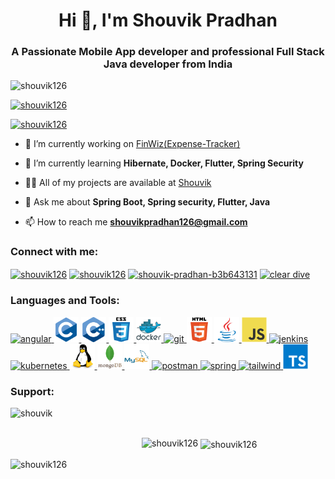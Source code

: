 <h1 align="center">Hi 👋, I'm Shouvik Pradhan</h1>
<h3 align="center">A Passionate Mobile App developer and professional Full Stack Java developer from India</h3>

<p align="left"> <img src="https://komarev.com/ghpvc/?username=shouvik126&label=Profile%20views&color=0e75b6&style=flat" alt="shouvik126" /> </p>

<p align="left"> <a href="https://github.com/ryo-ma/github-profile-trophy"><img src="https://github-profile-trophy.vercel.app/?username=shouvik126" alt="shouvik126" /></a> </p>

<p align="left"> <a href="https://twitter.com/shouvik126" target="blank"><img src="https://img.shields.io/twitter/follow/shouvik126?logo=twitter&style=for-the-badge" alt="shouvik126" /></a> </p>

- 🔭 I’m currently working on [FinWiz(Expense-Tracker)](https://play.google.com/store/apps/details?id=in.skilldives.money_management&pcampaignid=web_share)

- 🌱 I’m currently learning **Hibernate, Docker, Flutter, Spring Security**

- 👨‍💻 All of my projects are available at [Shouvik](https://github.com/shouvik126?tab=repositories)

- 💬 Ask me about **Spring Boot, Spring security, Flutter, Java**

- 📫 How to reach me **shouvikpradhan126@gmail.com**

<h3 align="left">Connect with me:</h3>
<p align="left">
<a href="https://dev.to/shouvik126" target="blank"><img align="center" src="https://raw.githubusercontent.com/rahuldkjain/github-profile-readme-generator/master/src/images/icons/Social/devto.svg" alt="shouvik126" height="30" width="40" /></a>
<a href="https://twitter.com/shouvik126" target="blank"><img align="center" src="https://raw.githubusercontent.com/rahuldkjain/github-profile-readme-generator/master/src/images/icons/Social/twitter.svg" alt="shouvik126" height="30" width="40" /></a>
<a href="https://linkedin.com/in/shouvik-pradhan-b3b643131" target="blank"><img align="center" src="https://raw.githubusercontent.com/rahuldkjain/github-profile-readme-generator/master/src/images/icons/Social/linked-in-alt.svg" alt="shouvik-pradhan-b3b643131" height="30" width="40" /></a>
<a href="https://www.youtube.com/channel/UCij_9hON0psnr5teLhziBWg" target="blank"><img align="center" src="https://raw.githubusercontent.com/rahuldkjain/github-profile-readme-generator/master/src/images/icons/Social/youtube.svg" alt="clear dive" height="30" width="40" /></a>
</p>

<h3 align="left">Languages and Tools:</h3>
<p align="left"> <a href="https://angular.io" target="_blank" rel="noreferrer"> <img src="https://angular.io/assets/images/logos/angular/angular.svg" alt="angular" width="40" height="40"/> </a> <a href="https://www.cprogramming.com/" target="_blank" rel="noreferrer"> <img src="https://raw.githubusercontent.com/devicons/devicon/master/icons/c/c-original.svg" alt="c" width="40" height="40"/> </a> <a href="https://www.w3schools.com/cpp/" target="_blank" rel="noreferrer"> <img src="https://raw.githubusercontent.com/devicons/devicon/master/icons/cplusplus/cplusplus-original.svg" alt="cplusplus" width="40" height="40"/> </a> <a href="https://www.w3schools.com/css/" target="_blank" rel="noreferrer"> <img src="https://raw.githubusercontent.com/devicons/devicon/master/icons/css3/css3-original-wordmark.svg" alt="css3" width="40" height="40"/> </a> <a href="https://www.docker.com/" target="_blank" rel="noreferrer"> <img src="https://raw.githubusercontent.com/devicons/devicon/master/icons/docker/docker-original-wordmark.svg" alt="docker" width="40" height="40"/> </a> <a href="https://git-scm.com/" target="_blank" rel="noreferrer"> <img src="https://www.vectorlogo.zone/logos/git-scm/git-scm-icon.svg" alt="git" width="40" height="40"/> </a> <a href="https://www.w3.org/html/" target="_blank" rel="noreferrer"> <img src="https://raw.githubusercontent.com/devicons/devicon/master/icons/html5/html5-original-wordmark.svg" alt="html5" width="40" height="40"/> </a> <a href="https://www.java.com" target="_blank" rel="noreferrer"> <img src="https://raw.githubusercontent.com/devicons/devicon/master/icons/java/java-original.svg" alt="java" width="40" height="40"/> </a> <a href="https://developer.mozilla.org/en-US/docs/Web/JavaScript" target="_blank" rel="noreferrer"> <img src="https://raw.githubusercontent.com/devicons/devicon/master/icons/javascript/javascript-original.svg" alt="javascript" width="40" height="40"/> </a> <a href="https://www.jenkins.io" target="_blank" rel="noreferrer"> <img src="https://www.vectorlogo.zone/logos/jenkins/jenkins-icon.svg" alt="jenkins" width="40" height="40"/> </a> <a href="https://kubernetes.io" target="_blank" rel="noreferrer"> <img src="https://www.vectorlogo.zone/logos/kubernetes/kubernetes-icon.svg" alt="kubernetes" width="40" height="40"/> </a> <a href="https://www.linux.org/" target="_blank" rel="noreferrer"> <img src="https://raw.githubusercontent.com/devicons/devicon/master/icons/linux/linux-original.svg" alt="linux" width="40" height="40"/> </a> <a href="https://www.mongodb.com/" target="_blank" rel="noreferrer"> <img src="https://raw.githubusercontent.com/devicons/devicon/master/icons/mongodb/mongodb-original-wordmark.svg" alt="mongodb" width="40" height="40"/> </a> <a href="https://www.mysql.com/" target="_blank" rel="noreferrer"> <img src="https://raw.githubusercontent.com/devicons/devicon/master/icons/mysql/mysql-original-wordmark.svg" alt="mysql" width="40" height="40"/> </a> <a href="https://postman.com" target="_blank" rel="noreferrer"> <img src="https://www.vectorlogo.zone/logos/getpostman/getpostman-icon.svg" alt="postman" width="40" height="40"/> </a> <a href="https://spring.io/" target="_blank" rel="noreferrer"> <img src="https://www.vectorlogo.zone/logos/springio/springio-icon.svg" alt="spring" width="40" height="40"/> </a> <a href="https://tailwindcss.com/" target="_blank" rel="noreferrer"> <img src="https://www.vectorlogo.zone/logos/tailwindcss/tailwindcss-icon.svg" alt="tailwind" width="40" height="40"/> </a> <a href="https://www.typescriptlang.org/" target="_blank" rel="noreferrer"> <img src="https://raw.githubusercontent.com/devicons/devicon/master/icons/typescript/typescript-original.svg" alt="typescript" width="40" height="40"/> </a> </p>

<h3 align="left">Support:</h3>
<p><a href="https://www.buymeacoffee.com/shouvik"> <img align="left" src="https://cdn.buymeacoffee.com/buttons/v2/default-yellow.png" height="50" width="210" alt="shouvik" /></a></p><br><br>

<p><img align="left" src="https://github-readme-stats.vercel.app/api/top-langs?username=shouvik126&show_icons=true&locale=en&layout=compact" alt="shouvik126" /></p>

<p>&nbsp;<img align="center" src="https://github-readme-stats.vercel.app/api?username=shouvik126&show_icons=true&locale=en" alt="shouvik126" /></p>

<p><img align="center" src="https://github-readme-streak-stats.herokuapp.com/?user=shouvik126&" alt="shouvik126" /></p>
